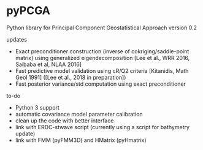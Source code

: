 # pyPCGA

Python library for Principal Component Geostatistical Approach
version 0.2

updates
- Exact preconditioner construction (inverse of cokriging/saddle-point matrix) using generalized eigendecomposition [Lee et al., WRR 2016, Saibaba et al, NLAA 2016]
- Fast predictive model validation using cR/Q2 criteria [Kitanidis, Math Geol 1991] ([Lee et al., 2018 in preparation]) 
- Fast posterior variance/std computation using exact preconditioner

to-do 
- Python 3 support 
- automatic covariance model parameter calibration
- clean up the code with better interface
- link with ERDC-stwave script (currently using a script for bathymetry update) 
- link with FMM (pyFMM3D) and HMatrix (pyHmatrix)
